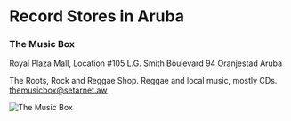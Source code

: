 # Record Stores in Aruba

### The Music Box

Royal Plaza Mall, Location #105
L.G. Smith Boulevard 94
Oranjestad
Aruba

The Roots, Rock and Reggae Shop.
Reggae and local music, mostly CDs.
themusicbox@setarnet.aw

![The Music Box](https://discogslabs.imgix.net/vinylhub/550b7e7858c1c9001183d4d5.jpg?auto=compress%2Cformat&fit=max&fm=jpg&h=2000&w=2000&s=b105107ad6d0157b41891791d71c7509 "The Music Box")

